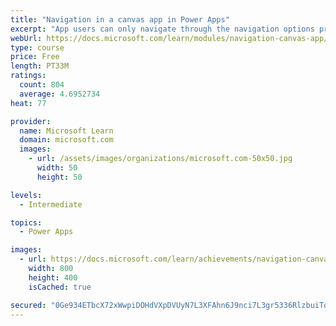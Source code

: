 ```yaml
---
title: "Navigation in a canvas app in Power Apps"
excerpt: "App users can only navigate through the navigation options provided by an app developer, and this module is designed to help you build a good navigation experience for your canvas app."
webUrl: https://docs.microsoft.com/learn/modules/navigation-canvas-app/
type: course
price: Free
length: PT33M
ratings:
  count: 804
  average: 4.6952734
heat: 77

provider:
  name: Microsoft Learn
  domain: microsoft.com
  images:
    - url: /assets/images/organizations/microsoft.com-50x50.jpg
      width: 50
      height: 50

levels:
  - Intermediate

topics:
  - Power Apps

images:
  - url: https://docs.microsoft.com/learn/achievements/navigation-canvas-app-social.png
    width: 800
    height: 400
    isCached: true

secured: "0Ge934ETbcX72xWwpiDOHdVXpDVUyN7L3XFAhn6J9nci7L3gr5336RlzbuiTqQscWclYjwYDl0EwJnBwDll2sw7u0MEMJ1UeYUksAP7YqrWOdu0k+s/Av43NuWYlT0UP9zw0YlaGry2WMI1COGr8HtG5falqz+xj/djxJUMhIOUg5sBHkSuIYQhSkTZProKlvrx8H/Asa85pQV0f7q4VKpqqTZ3tmoJgLlDxyZzvyvpQQWZnifuubwjjaf00X1zYOU/JPkKNg0xKLALLF8mWKAl0uzMORxwuPsEHwobI8evO6bYgH8iev+TswzOZeRsqGcE0hgTMs4w7RNySlYD6CCzE2a2zf3UCqzIeV1M1KXjmjANk72B+gbvJlS7jTwGQlbhjXvVVXfGCgE6dUaES8A==;27428hST14+aXat3Ia+gnA=="
---
```



